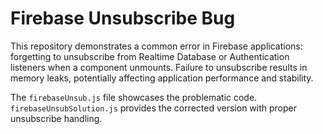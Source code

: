 # Firebase Unsubscribe Bug

This repository demonstrates a common error in Firebase applications: forgetting to unsubscribe from Realtime Database or Authentication listeners when a component unmounts.  Failure to unsubscribe results in memory leaks, potentially affecting application performance and stability.

The `firebaseUnsub.js` file showcases the problematic code.  `firebaseUnsubSolution.js` provides the corrected version with proper unsubscribe handling.